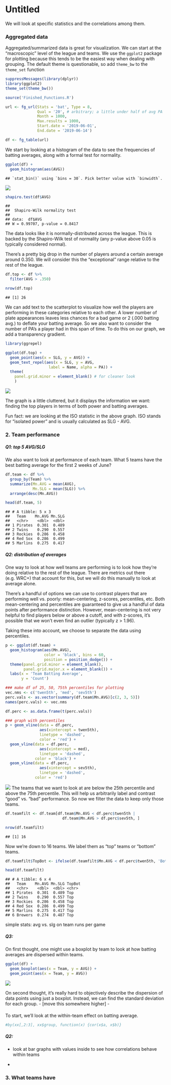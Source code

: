 Untitled
================

We will look at specific statistics and the correlations among them.

### Aggregated data

Aggregated/summarized data is great for visualization. We can start at
the “macroscopic” level of the league and teams. We use the `ggplot2`
package for plotting because this tends to be the easiest way when
dealing with grouping. The default theme is questionable, so add
`theme_bw` to the `theme_set` function

``` r
suppressMessages(library(dplyr))
library(ggplot2)
theme_set(theme_bw())

source('Finished_Functions.R')

url <- fg_url(Stats = 'bat', Type = 8, 
              Qual = '20', # arbitrary; a little under half of avg PA
              Month = 1000, 
              Max.results = 1000,
              Start.date = '2019-06-01',
              End.date = '2019-06-14')

df <- fg_table(url)
```

We start by looking at a histogram of the data to see the frequencies of
batting averages, along with a formal test for normality.

``` r
ggplot(df) + 
  geom_histogram(aes(AVG))
```

    ## `stat_bin()` using `bins = 30`. Pick better value with `binwidth`.

![](Pt_3_Data_Exploration_files/figure-gfm/unnamed-chunk-2-1.png)<!-- -->

``` r
shapiro.test(df$AVG)
```

    ## 
    ##  Shapiro-Wilk normality test
    ## 
    ## data:  df$AVG
    ## W = 0.99707, p-value = 0.8417

The data looks like it is normally-distributed across the league. This
is backed by the Shapiro-Wilk test of normality (any p-value above 0.05
is typically considered normal).

There’s a pretty big drop in the number of players around a certain
average around 0.350. We will consider this the “exceptional” range
relative to the rest of the league.

``` r
df.top <- df %>%
  filter(AVG > .350)

nrow(df.top) 
```

    ## [1] 26

We can add text to the scatterplot to visualize how well the players are
performing in these categories relative to each other. A lower number of
plate appearances leaves less chances for a bad game or 2 (.000 batting
avg.) to deflate your batting average. So we also want to consider the
number of PA’s a player had in this span of time. To do this on our
graph, we add a transparency gradient.

``` r
library(ggrepel)

ggplot(df.top) +
  geom_point(aes(x = SLG, y = AVG)) +
  geom_text_repel(aes(x = SLG, y = AVG, 
                   label = Name, alpha = PA)) +
  theme(
    panel.grid.minor = element_blank() # for cleaner look
    )
```

![](Pt_3_Data_Exploration_files/figure-gfm/unnamed-chunk-4-1.png)<!-- -->

The graph is a little cluttered, but it displays the information we
want: finding the top players in terms of both power and batting
averages.

Fun fact: we are looking at the ISO statistic in the above graph. ISO
stands for “isolated power” and is usually calculated as SLG - AVG.

### 2\. Team performance

##### Q1: top 5 AVG/SLG

We also want to look at performance of each team. What 5 teams have the
best batting average for the first 2 weeks of June?

``` r
df.team <- df %>%
  group_by(Team) %>%
  summarize(Mn.AVG = mean(AVG),
            Mn.SLG = mean(SLG)) %>%
  arrange(desc(Mn.AVG))

head(df.team, 5)
```

    ## # A tibble: 5 x 3
    ##   Team    Mn.AVG Mn.SLG
    ##   <chr>    <dbl>  <dbl>
    ## 1 Pirates  0.301  0.489
    ## 2 Twins    0.290  0.557
    ## 3 Rockies  0.286  0.458
    ## 4 Red Sox  0.286  0.499
    ## 5 Marlins  0.275  0.417

##### Q2: distribution of averages

One way to look at how well teams are performing is to look how they’re
doing relative to the rest of the league. There are metrics out there
(e.g. WRC+) that account for this, but we will do this manually to look
at average alone.

There’s a handful of options we can use to contrast players that are
performing well vs. poorly: mean-centering, z-scores, percentiles, etc.
Both mean-centering and percentiles are guaranteed to give us a handful
of data points after performance distinction. However, mean-centering is
not very helpful to find players below or above a cutoff, and with
z-scores, it’s possible that we won’t even find an outlier (typically z
\> 1.96).

Taking these into account, we choose to separate the data using
percentiles.

``` r
p <- ggplot(df.team) + 
  geom_histogram(aes(Mn.AVG),
                 color = 'black', bins = 60,
                 position = position_dodge()) +
  theme(panel.grid.minor = element_blank(),
        panel.grid.major.x = element_blank()) +
  labs(x = 'Team Batting Average',
       y = 'Count')

### make df of 25, 50, 75th percentiles for plotting
vec.nms <- c('twen5th', 'med', 'sev5th') 
perc.vals <- as.vector(summary(df.team$Mn.AVG)[c(2, 3, 5)])
names(perc.vals) <- vec.nms

df.perc <- as.data.frame(t(perc.vals))

### graph with percentiles
p + geom_vline(data = df.perc,
               aes(xintercept = twen5th),
               linetype = 'dashed',
               color = 'red') +
  geom_vline(data = df.perc,
               aes(xintercept = med),
               linetype = 'dashed',
             color = 'black') +
  geom_vline(data = df.perc,
               aes(xintercept = sev5th),
               linetype = 'dashed',
             color = 'red')
```

![](Pt_3_Data_Exploration_files/figure-gfm/unnamed-chunk-6-1.png)<!-- -->
The teams that we want to look at are below the 25th percentile and
above the 75th percentile. This will help us arbitrarily label and
contrast “good” vs. “bad” performance. So now we filter the data to keep
only those teams.

``` r
df.teamfilt <- df.team[df.team$Mn.AVG < df.perc$twen5th |
                         df.team$Mn.AVG > df.perc$sev5th, ]

nrow(df.teamfilt)
```

    ## [1] 16

Now we’re down to 16 teams. We label them as “top” teams or “bottom”
teams.

``` r
df.teamfilt$TopBot <- ifelse(df.teamfilt$Mn.AVG < df.perc$twen5th, 'Bottom', 'Top')

head(df.teamfilt)
```

    ## # A tibble: 6 x 4
    ##   Team    Mn.AVG Mn.SLG TopBot
    ##   <chr>    <dbl>  <dbl> <chr> 
    ## 1 Pirates  0.301  0.489 Top   
    ## 2 Twins    0.290  0.557 Top   
    ## 3 Rockies  0.286  0.458 Top   
    ## 4 Red Sox  0.286  0.499 Top   
    ## 5 Marlins  0.275  0.417 Top   
    ## 6 Brewers  0.274  0.487 Top

simple stats: avg vs. slg on team runs per game

##### Q3:

On first thought, one might use a boxplot by team to look at how batting
averages are dispersed within teams.

``` r
ggplot(df) +
  geom_boxplot(aes(x = Team, y = AVG)) +
  geom_point(aes(x = Team, y = AVG))
```

![](Pt_3_Data_Exploration_files/figure-gfm/unnamed-chunk-9-1.png)<!-- -->

On second thought, it’s really hard to objectively describe the
dispersion of data points using just a boxplot. Instead, we can find the
standard deviation for each group. - \[move this somewhere higher\] -

#### 

To start, we’ll look at the within-team effect on batting average.

``` r
#by(xx[,2:3], xx$group, function(x) {cor(x$a, x$b)}
```

##### Q2:

  - look at bar graphs with values inside to see how correlations behave
    within teams

  - 
### 3\. What teams have
